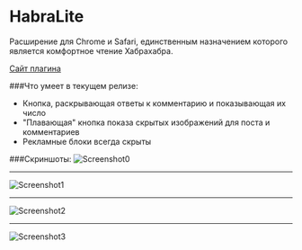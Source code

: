 # HabraLite
Расширение для Chrome и Safari, единственным назначением которого является комфортное чтение Хабрахабра.

<a href="http://lite.glebcha.ru">Сайт плагина</a>

###Что умеет в текущем релизе:

* Кнопка, раскрывающая ответы к комментарию и показывающая их число
* "Плавающая" кнопка показа скрытых изображений для поста и комментариев
* Рекламные блоки всегда скрыты

###Скриншоты:
![Screenshot0](http://lite.glebcha.ru/img/wascomments.png "Screenshot0")
* * *
![Screenshot1](http://lite.glebcha.ru/img/iscomments.png "Screenshot1")
* * *
![Screenshot2](http://lite.glebcha.ru/img/wasimg.png "Screenshot2")
* * *
![Screenshot3](http://lite.glebcha.ru/img/isimg.png "Screenshot3")

